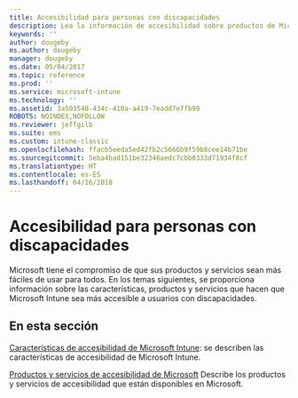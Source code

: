 ```yaml
---
title: Accesibilidad para personas con discapacidades
description: Lea la información de accesibilidad sobre productos de Microsoft.
keywords: ''
author: dougeby
ms.author: dougeby
manager: dougeby
ms.date: 05/04/2017
ms.topic: reference
ms.prod: ''
ms.service: microsoft-intune
ms.technology: ''
ms.assetid: 3a503548-434c-410a-a419-7eadd7e7fb99
ROBOTS: NOINDEX,NOFOLLOW
ms.reviewer: jeffgilb
ms.suite: ems
ms.custom: intune-classic
ms.openlocfilehash: ffacb5eeda5ed42fb2c5666b9f59b8cee14b71be
ms.sourcegitcommit: 5eba4bad151be32346aedc7cbb0333d71934f8cf
ms.translationtype: HT
ms.contentlocale: es-ES
ms.lasthandoff: 04/16/2018
---
```

# <a name="accessibility-for-people-with-disabilities"></a>Accesibilidad para personas con discapacidades
Microsoft tiene el compromiso de que sus productos y servicios sean más fáciles de usar para todos. En los temas siguientes, se proporciona información sobre las características, productos y servicios que hacen que Microsoft Intune sea más accesible a usuarios con discapacidades.

## <a name="in-this-section"></a>En esta sección
[Características de accesibilidad de Microsoft Intune](accessibility-features-of-microsoft-intune.md): se describen las características de accesibilidad de Microsoft Intune.

[Productos y servicios de accesibilidad de Microsoft](accessibility-products-and-services-from-microsoft.md) Describe los productos y servicios de accesibilidad que están disponibles en Microsoft.
